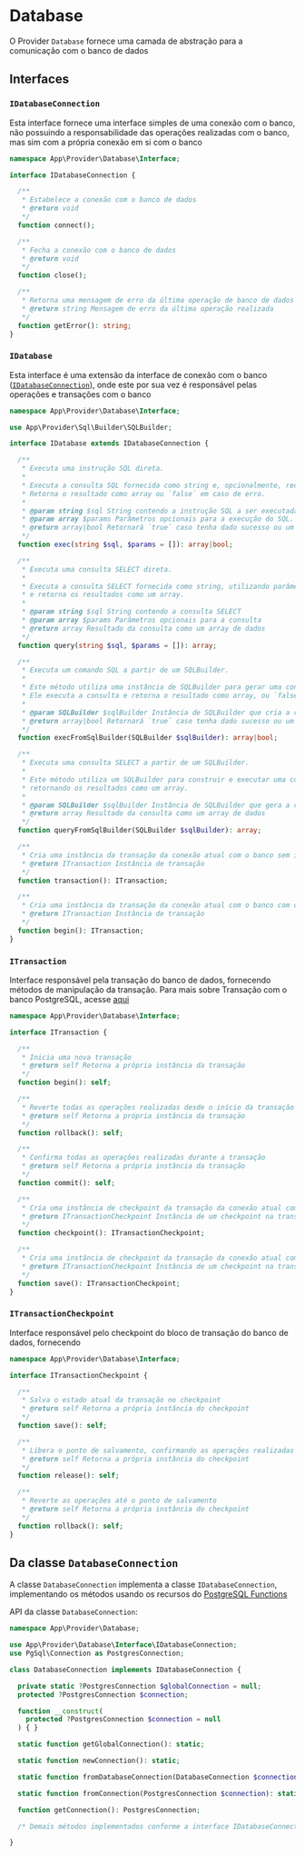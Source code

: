 # Database

O Provider `Database` fornece uma camada de abstração para a comunicação com o banco de dados

## Interfaces

### `IDatabaseConnection`

Esta interface fornece uma interface simples de uma conexão com o banco, não possuindo a responsabilidade das operações realizadas com o banco, mas sim com a própria conexão em si com o banco

```php
namespace App\Provider\Database\Interface;

interface IDatabaseConnection {

  /**
   * Estabelece a conexão com o banco de dados
   * @return void
   */
  function connect();

  /**
   * Fecha a conexão com o banco de dados
   * @return void
   */
  function close();

  /**
   * Retorna uma mensagem de erro da última operação de banco de dados
   * @return string Mensagem de erro da última operação realizada
   */
  function getError(): string;
}
```

### `IDatabase`

Esta interface é uma extensão da interface de conexão com o banco ([`IDatabaseConnection`](#idatabaseconnection)), onde este por sua vez é responsável pelas operações e transações com o banco

```php
namespace App\Provider\Database\Interface;

use App\Provider\Sql\Builder\SQLBuilder;

interface IDatabase extends IDatabaseConnection {

  /**
   * Executa uma instrução SQL direta.
   *
   * Executa a consulta SQL fornecida como string e, opcionalmente, recebe parâmetros para substituição. 
   * Retorna o resultado como array ou `false` em caso de erro.
   *
   * @param string $sql String contendo a instrução SQL a ser executada.
   * @param array $params Parâmetros opcionais para a execução do SQL.
   * @return array|bool Retornará `true` caso tenha dado sucesso ou um array com o resultado obtido
   */
  function exec(string $sql, $params = []): array|bool;

  /**
   * Executa uma consulta SELECT direta.
   *
   * Executa a consulta SELECT fornecida como string, utilizando parâmetros opcionais para substituição,
   * e retorna os resultados como um array.
   *
   * @param string $sql String contendo a consulta SELECT
   * @param array $params Parâmetros opcionais para a consulta
   * @return array Resultado da consulta como um array de dados
   */
  function query(string $sql, $params = []): array;

  /**
   * Executa um comando SQL a partir de um SQLBuilder.
   *
   * Este método utiliza uma instância de SQLBuilder para gerar uma consulta SQL. 
   * Ele executa a consulta e retorna o resultado como array, ou `false` em caso de erro.
   *
   * @param SQLBuilder $sqlBuilder Instância de SQLBuilder que cria a consulta SQL
   * @return array|bool Retornará `true` caso tenha dado sucesso ou um array com o resultado obtido
   */
  function execFromSqlBuilder(SQLBuilder $sqlBuilder): array|bool;

  /**
   * Executa uma consulta SELECT a partir de um SQLBuilder.
   *
   * Este método utiliza um SQLBuilder para construir e executar uma consulta do tipo SELECT,
   * retornando os resultados como um array.
   *
   * @param SQLBuilder $sqlBuilder Instância de SQLBuilder que gera a consulta SELECT
   * @return array Resultado da consulta como um array de dados
   */
  function queryFromSqlBuilder(SQLBuilder $sqlBuilder): array;

  /**
   * Cria uma instância da transação da conexão atual com o banco sem iniciar o bloco de transação (BEGIN)
   * @return ITransaction Instância de transação
   */
  function transaction(): ITransaction;

  /**
   * Cria uma instância da transação da conexão atual com o banco com o bloco de transação já iniciado (BEGIN)
   * @return ITransaction Instância de transação
   */
  function begin(): ITransaction;
}
```

### `ITransaction`

Interface responsável pela transação do banco de dados, fornecendo métodos de manipulação da transação. Para mais sobre Transação com o banco PostgreSQL, acesse [aqui](https://www.postgresql.org/docs/current/tutorial-transactions.html)

```php
namespace App\Provider\Database\Interface;

interface ITransaction {

  /**
   * Inicia uma nova transação
   * @return self Retorna a própria instância da transação
   */
  function begin(): self;

  /**
   * Reverte todas as operações realizadas desde o início da transação
   * @return self Retorna a própria instância da transação
   */
  function rollback(): self;

  /**
   * Confirma todas as operações realizadas durante a transação
   * @return self Retorna a própria instância da transação
   */
  function commit(): self;

  /**
   * Cria uma instância de checkpoint da transação da conexão atual com o banco sem iniciar o save do checkpoint (SAVE)
   * @return ITransactionCheckpoint Instância de um checkpoint na transação
   */
  function checkpoint(): ITransactionCheckpoint;

  /**
   * Cria uma instância de checkpoint da transação da conexão atual com o banco com o save do checkpoint já iniciado (SAVE)
   * @return ITransactionCheckpoint Instância de um checkpoint na transação
   */
  function save(): ITransactionCheckpoint;
}
```

### `ITransactionCheckpoint`

Interface responsável pelo checkpoint do bloco de transação do banco de dados, fornecendo

```php
namespace App\Provider\Database\Interface;

interface ITransactionCheckpoint {

  /**
   * Salva o estado atual da transação no checkpoint
   * @return self Retorna a própria instância do checkpoint
   */
  function save(): self;

  /**
   * Libera o ponto de salvamento, confirmando as operações realizadas até o save do checkpoint
   * @return self Retorna a própria instância do checkpoint
   */
  function release(): self;

  /**
   * Reverte as operações até o ponto de salvamento
   * @return self Retorna a própria instância do checkpoint
   */
  function rollback(): self;
}
```

## Da classe `DatabaseConnection`

A classe `DatabaseConnection` implementa a classe `IDatabaseConnection`, implementando os métodos usando os recursos do [PostgreSQL Functions](https://www.php.net/manual/en/book.pgsql.php)

API da classe `DatabaseConnection`:
```php
namespace App\Provider\Database;

use App\Provider\Database\Interface\IDatabaseConnection;
use PgSql\Connection as PostgresConnection;

class DatabaseConnection implements IDatabaseConnection {

  private static ?PostgresConnection $globalConnection = null;
  protected ?PostgresConnection $connection;

  function __construct(
    protected ?PostgresConnection $connection = null
  ) { }

  static function getGlobalConnection(): static;

  static function newConnection(): static;

  static function fromDatabaseConnection(DatabaseConnection $connection): static;

  static function fromConnection(PostgresConnection $connection): static;

  function getConnection(): PostgresConnection;

  /* Demais métodos implementados conforme a interface IDatabaseConnection... */

}
```